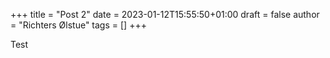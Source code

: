 +++
title = "Post 2"
date = 2023-01-12T15:55:50+01:00
draft = false
author = "Richters Ølstue"
tags = []
+++

Test
